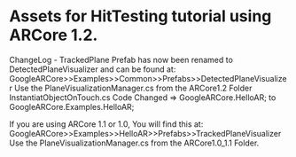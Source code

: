 # Assets for HitTesting tutorial using ARCore 1.2.

ChangeLog - TrackedPlane Prefab has now been renamed to DetectedPlaneVisualizer
and can be found at:
GoogleARCore>>Examples>>Common>>Prefabs>>DetectedPlaneVisualizer
Use the PlaneVisualizationManager.cs from the ARCore1.2 Folder
InstantiatObjectOnTouch.cs Code Changed => GoogleARCore.HelloAR; to GoogleARCore.Examples.HelloAR; 

If you are using ARCore 1.1 or 1.0, You will find this at:
GoogleARCore>>Examples>>HelloAR>>Prefabs>>TrackedPlaneVisualizer
Use the PlaneVisualizationManager.cs from the ARCore1.0_1.1 Folder.
